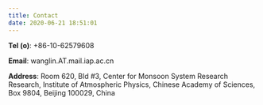 ```yaml
---
title: Contact
date: 2020-06-21 18:51:01
---
```


**Tel (o)**: +86-10-62579608

**Email**: wanglin.AT.mail.iap.ac.cn

**Address**: Room 620, Bld #3, Center for Monsoon System Research Research, Institute of Atmospheric Physics, Chinese Academy of Sciences, Box 9804, Beijing 100029, China
